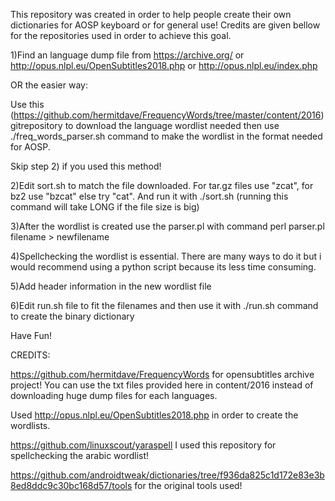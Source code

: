 This repository was created in order to help people create their own dictionaries for AOSP keyboard or for general use! Credits are given bellow for the repositories used in order to achieve this goal.

1)Find an language dump file from https://archive.org/ or http://opus.nlpl.eu/OpenSubtitles2018.php or http://opus.nlpl.eu/index.php 

OR the easier way:

 Use this (https://github.com/hermitdave/FrequencyWords/tree/master/content/2016) gitrepository to download the language wordlist needed
 then use ./freq_words_parser.sh command to make the wordlist in the format needed for AOSP.
 
 Skip step 2) if you used this method!
 

2)Edit sort.sh to match the file downloaded. For tar.gz files use "zcat", for bz2 use "bzcat" else try "cat". And run it with ./sort.sh (running this command will take LONG if the file size is big)

3)After the wordlist is created use the parser.pl with command perl parser.pl filename > newfilename

4)Spellchecking the wordlist is essential. There are many ways to do it but i would recommend using a python script because its less time consuming. 

5)Add header information in the new wordlist file

6)Edit run.sh file to fit the filenames and then use it with ./run.sh command to create the binary dictionary

Have Fun!

CREDITS: 

https://github.com/hermitdave/FrequencyWords for opensubtitles archive project! You can use the txt files provided here in content/2016  instead of downloading huge dump files for each languages.

Used http://opus.nlpl.eu/OpenSubtitles2018.php in order to create the wordlists.

https://github.com/linuxscout/yaraspell I used this repository for spellchecking the arabic wordlist!

https://github.com/androidtweak/dictionaries/tree/f936da825c1d172e83e3b8ed8ddc9c30bc168d57/tools for the original tools used!



